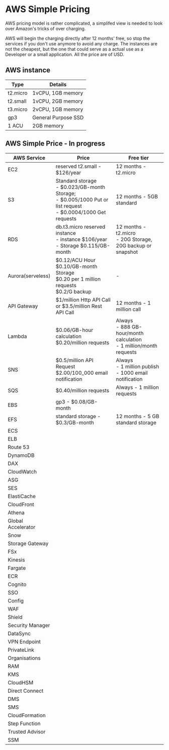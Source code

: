 # AWS Simple Pricing
AWS pricing model is rather complicated, a simplifed view is needed to look over Amazon's tricks of over charging.

AWS will begin the charging directly after 12 months' free, so stop the services if you don't use anymore to avoid any charge.
The instances are not the cheapest, but the one that could serve as a actual use as a Developer or a small application.
All the price are of USD.

## AWS instance

| Type     |  Details     |
| -------- | ------------ |
| t2.micro | 1vCPU, 1GB memory |
| t2.small | 1vCPU, 2GB memory |
| t3.micro | 2vCPU, 1GB memory |
| gp3      | General Purpose SSD |
| 1 ACU    | 2GB memory |


## AWS Simple Price - In progress

| AWS Service   |  Price       | Free tier |
| ------------- | ------------ | --------- |
| EC2 | reserved t2.small - $126/year |  12 months - t2.micro  |
| S3  | Standard storage <br/> - $0.023/GB-month Storage; <br/> - $0.005/1000 Put or list request <br/> - $0.0004/1000 Get requests | 12 months - 5GB standard |
| RDS | db.t3.micro reserved instance <br/> - instance $106/year <br/> - Storage $0.115/GB-month  | 12 months - t2.micro <br/> - 20G Storage, 20G backup or snapshot |
| Aurora(serveless) | $0.12/ACU Hour <br/> $0.10/GB-month Storage <br/> $0.20 per 1 million requests <br/> $0.2/G backup | - |
| API Gateway | $1/million Http API Call or $3.5/million Rest API Call | 12 months - 1 million call |
| Lambda | $0.06/GB-hour calculation <br/> $0.20/million requests | Always <br/> - 888 GB-hour/month calculation <br> - 1 million/month requests |
| SNS | $0.5/million API Request <br/> $2.00/100_000 email notification | Always <br/> - 1 million publish <br/> - 1000 email notification |
| SQS | $0.40/million requests | Always - 1 million requests |
| EBS | gp3 - $0.08/GB-month | |
| EFS | standard storage - $0.3/GB-month | 12 months - 5 GB standard storage |
| ECS | |
| ELB | |
| Route 53 |
| DynamoDB | |
| DAX | |
| CloudWatch | |
| ASG | |
| SES | |
| ElastiCache | |
| CloudFront | |
| Athena | |
| Global Accelerator | |
| Snow | |
| Storage Gateway | |
| FSx | |
| Kinesis | |
| Fargate | |
| ECR | |
| Cognito | |
| SSO | |
| Config | |
| WAF | |
| Shield | |
| Security Manager | |
| DataSync | |
| VPN Endpoint | |
| PrivateLink | |
| Organisations | |
| RAM | |
| KMS | |
| CloudHSM | |
| Direct Connect | |
| DMS | |
| SMS | |
| CloudFormation | |
| Step Function | |
| Trusted Advisor | |
| SSM | |